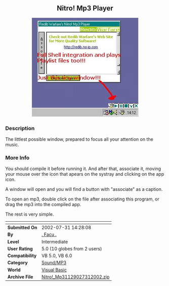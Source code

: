 ﻿<div align="center">

## Nitro\! Mp3 Player

<img src="PIC20027311333523234.jpg">
</div>

### Description

The littlest possible window, prepared to focus all your attention on the music.
 
### More Info
 
You should compile it before running it. And after that, associate it, moving your mouse over the icon that apears on the systray and clicking on the app icon.

A window will open and you will find a button with "associate" as a caption.

To open an mp3, double click on the file after associating this program, or drag the mp3 into the compiled app.

The rest is very simple.


<span>             |<span>
---                |---
**Submitted On**   |2002-07-31 14:28:08
**By**             |[\. Facu \.](https://github.com/Planet-Source-Code/PSCIndex/blob/master/ByAuthor/facu.md)
**Level**          |Intermediate
**User Rating**    |5.0 (10 globes from 2 users)
**Compatibility**  |VB 5\.0, VB 6\.0
**Category**       |[Sound/MP3](https://github.com/Planet-Source-Code/PSCIndex/blob/master/ByCategory/sound-mp3__1-45.md)
**World**          |[Visual Basic](https://github.com/Planet-Source-Code/PSCIndex/blob/master/ByWorld/visual-basic.md)
**Archive File**   |[Nitro\!\_Mp31129027312002\.zip](https://github.com/Planet-Source-Code/facu-nitro-mp3-player__1-37453/archive/master.zip)








